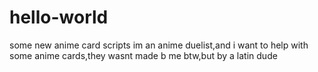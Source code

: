 # hello-world
some new anime card scripts
im an anime duelist,and i want to help with some anime cards,they wasnt made b me btw,but by a latin dude
